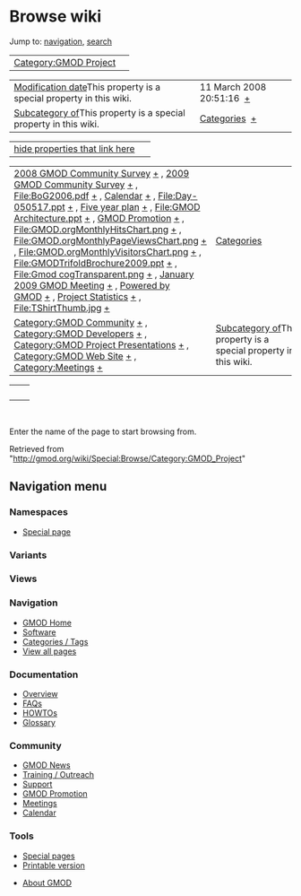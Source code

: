 <div id="mw-page-base" class="noprint">

</div>

<div id="mw-head-base" class="noprint">

</div>

<div id="content" class="mw-body" role="main">

<span id="top"></span>

<div id="mw-js-message" style="display:none;">

</div>



# <span dir="auto">Browse wiki</span>

<div id="bodyContent">

<div id="contentSub">

</div>

<div id="jump-to-nav" class="mw-jump">

Jump to: [navigation](#mw-navigation), [search](#p-search)

</div>

<div id="mw-content-text">

|  |  |
|----|----|
| [Category:GMOD Project](/wiki/Category:GMOD_Project "Category:GMOD Project") |  |

|  |  |
|----|----|
| <span class="smw-highlighter" data-type="1" state="inline" data-title="Property"><span class="smwbuiltin">[Modification date](/wiki/Property:Modification_date "Property:Modification date")</span><span class="smwttcontent">This property is a special property in this wiki.</span></span> | <span class="smwb-value">11 March 2008 20:51:16  <span class="smwsearch">[+](/wiki/Special:SearchByProperty/Modification-20date/11-20March-202008-2020:51:16 "Special:SearchByProperty/Modification-20date/11-20March-202008-2020:51:16")</span></span> |
| <span class="smw-highlighter" data-type="1" state="inline" data-title="Property"><span class="smwbuiltin">[Subcategory of](/wiki/Property:Subcategory_of "Property:Subcategory of")</span><span class="smwttcontent">This property is a special property in this wiki.</span></span> | <span class="smwb-value">[Categories](/wiki/Category:Categories "Category:Categories")  <span class="smwsearch">[+](/wiki/Special:SearchByProperty/Subcategory-20of/Categories "Special:SearchByProperty/Subcategory-20of/Categories")</span></span> |

<span id="smw_browse_incoming"></span>

|  |  |
|----|----|
| [hide properties that link here](/mediawiki/index.php?title=Special:Browse&offset=0&dir=out&article=Category%3AGMOD+Project)  |  |

|  |  |
|----|----|
| <span class="smwb-ivalue">[2008 GMOD Community Survey](/wiki/2008_GMOD_Community_Survey "2008 GMOD Community Survey") <span class="smwbrowse">[+](/wiki/Special:Browse/2008-20GMOD-20Community-20Survey "Special:Browse/2008-20GMOD-20Community-20Survey")</span></span> , <span class="smwb-ivalue">[2009 GMOD Community Survey](/wiki/2009_GMOD_Community_Survey "2009 GMOD Community Survey") <span class="smwbrowse">[+](/wiki/Special:Browse/2009-20GMOD-20Community-20Survey "Special:Browse/2009-20GMOD-20Community-20Survey")</span></span> , <span class="smwb-ivalue">[File:BoG2006.pdf](/wiki/File:BoG2006.pdf "File:BoG2006.pdf") <span class="smwbrowse">[+](/wiki/Special:Browse/File:BoG2006.pdf "Special:Browse/File:BoG2006.pdf")</span></span> , <span class="smwb-ivalue">[Calendar](/wiki/Calendar "Calendar") <span class="smwbrowse">[+](/wiki/Special:Browse/Calendar "Special:Browse/Calendar")</span></span> , <span class="smwb-ivalue">[File:Day-050517.ppt](/wiki/File:Day-050517.ppt "File:Day-050517.ppt") <span class="smwbrowse">[+](/wiki/Special:Browse/File:Day-2D050517.ppt "Special:Browse/File:Day-2D050517.ppt")</span></span> , <span class="smwb-ivalue">[Five year plan](/wiki/Five_year_plan "Five year plan") <span class="smwbrowse">[+](/wiki/Special:Browse/Five-20year-20plan "Special:Browse/Five-20year-20plan")</span></span> , <span class="smwb-ivalue">[File:GMOD Architecture.ppt](/wiki/File:GMOD_Architecture.ppt "File:GMOD Architecture.ppt") <span class="smwbrowse">[+](/wiki/Special:Browse/File:GMOD-20Architecture.ppt "Special:Browse/File:GMOD-20Architecture.ppt")</span></span> , <span class="smwb-ivalue">[GMOD Promotion](/wiki/GMOD_Promotion "GMOD Promotion") <span class="smwbrowse">[+](/wiki/Special:Browse/GMOD-20Promotion "Special:Browse/GMOD-20Promotion")</span></span> , <span class="smwb-ivalue">[File:GMOD.orgMonthlyHitsChart.png](/wiki/File:GMOD.orgMonthlyHitsChart.png "File:GMOD.orgMonthlyHitsChart.png") <span class="smwbrowse">[+](/wiki/Special:Browse/File:GMOD.orgMonthlyHitsChart.png "Special:Browse/File:GMOD.orgMonthlyHitsChart.png")</span></span> , <span class="smwb-ivalue">[File:GMOD.orgMonthlyPageViewsChart.png](/wiki/File:GMOD.orgMonthlyPageViewsChart.png "File:GMOD.orgMonthlyPageViewsChart.png") <span class="smwbrowse">[+](/wiki/Special:Browse/File:GMOD.orgMonthlyPageViewsChart.png "Special:Browse/File:GMOD.orgMonthlyPageViewsChart.png")</span></span> , <span class="smwb-ivalue">[File:GMOD.orgMonthlyVisitorsChart.png](/wiki/File:GMOD.orgMonthlyVisitorsChart.png "File:GMOD.orgMonthlyVisitorsChart.png") <span class="smwbrowse">[+](/wiki/Special:Browse/File:GMOD.orgMonthlyVisitorsChart.png "Special:Browse/File:GMOD.orgMonthlyVisitorsChart.png")</span></span> , <span class="smwb-ivalue">[File:GMODTrifoldBrochure2009.ppt](/wiki/File:GMODTrifoldBrochure2009.ppt "File:GMODTrifoldBrochure2009.ppt") <span class="smwbrowse">[+](/wiki/Special:Browse/File:GMODTrifoldBrochure2009.ppt "Special:Browse/File:GMODTrifoldBrochure2009.ppt")</span></span> , <span class="smwb-ivalue">[File:Gmod cogTransparent.png](/wiki/File:Gmod_cogTransparent.png "File:Gmod cogTransparent.png") <span class="smwbrowse">[+](/wiki/Special:Browse/File:Gmod-20cogTransparent.png "Special:Browse/File:Gmod-20cogTransparent.png")</span></span> , <span class="smwb-ivalue">[January 2009 GMOD Meeting](/wiki/January_2009_GMOD_Meeting "January 2009 GMOD Meeting") <span class="smwbrowse">[+](/wiki/Special:Browse/January-202009-20GMOD-20Meeting "Special:Browse/January-202009-20GMOD-20Meeting")</span></span> , <span class="smwb-ivalue">[Powered by GMOD](/wiki/Powered_by_GMOD "Powered by GMOD") <span class="smwbrowse">[+](/wiki/Special:Browse/Powered-20by-20GMOD "Special:Browse/Powered-20by-20GMOD")</span></span> , <span class="smwb-ivalue">[Project Statistics](/wiki/Project_Statistics "Project Statistics") <span class="smwbrowse">[+](/wiki/Special:Browse/Project-20Statistics "Special:Browse/Project-20Statistics")</span></span> , <span class="smwb-ivalue">[File:TShirtThumb.jpg](/wiki/File:TShirtThumb.jpg "File:TShirtThumb.jpg") <span class="smwbrowse">[+](/wiki/Special:Browse/File:TShirtThumb.jpg "Special:Browse/File:TShirtThumb.jpg")</span></span> | [Categories](/wiki/Special:Categories "Special:Categories") |
| <span class="smwb-ivalue">[Category:GMOD Community](/wiki/Category:GMOD_Community "Category:GMOD Community") <span class="smwbrowse">[+](/wiki/Special:Browse/Category:GMOD-20Community "Special:Browse/Category:GMOD-20Community")</span></span> , <span class="smwb-ivalue">[Category:GMOD Developers](/wiki/Category:GMOD_Developers "Category:GMOD Developers") <span class="smwbrowse">[+](/wiki/Special:Browse/Category:GMOD-20Developers "Special:Browse/Category:GMOD-20Developers")</span></span> , <span class="smwb-ivalue">[Category:GMOD Project Presentations](/wiki/Category:GMOD_Project_Presentations "Category:GMOD Project Presentations") <span class="smwbrowse">[+](/wiki/Special:Browse/Category:GMOD-20Project-20Presentations "Special:Browse/Category:GMOD-20Project-20Presentations")</span></span> , <span class="smwb-ivalue">[Category:GMOD Web Site](/wiki/Category:GMOD_Web_Site "Category:GMOD Web Site") <span class="smwbrowse">[+](/wiki/Special:Browse/Category:GMOD-20Web-20Site "Special:Browse/Category:GMOD-20Web-20Site")</span></span> , <span class="smwb-ivalue">[Category:Meetings](/wiki/Category:Meetings "Category:Meetings") <span class="smwbrowse">[+](/wiki/Special:Browse/Category:Meetings "Special:Browse/Category:Meetings")</span></span> | <span class="smw-highlighter" data-type="1" state="inline" data-title="Property"><span class="smwbuiltin">[Subcategory of](/wiki/Property:Subcategory_of "Property:Subcategory of")</span><span class="smwttcontent">This property is a special property in this wiki.</span></span> |

|     |     |
|-----|-----|
|     |     |

 

Enter the name of the page to start browsing from.  

</div>

<div class="printfooter">

Retrieved from
"<http://gmod.org/wiki/Special:Browse/Category:GMOD_Project>"

</div>

<div id="catlinks" class="catlinks catlinks-allhidden">

</div>

<div class="visualClear">

</div>

</div>

</div>

<div id="mw-navigation">

## Navigation menu

<div id="mw-head">



<div id="left-navigation">

<div id="p-namespaces" class="vectorTabs" role="navigation"
aria-labelledby="p-namespaces-label">

### Namespaces

- <span id="ca-nstab-special">[Special
  page](/wiki/Special:Browse/Category:GMOD_Project "This is a special page, you cannot edit the page itself")</span>

</div>

<div id="p-variants" class="vectorMenu emptyPortlet" role="navigation"
aria-labelledby="p-variants-label">

### 

### Variants[](#)

<div class="menu">

</div>

</div>

</div>

<div id="right-navigation">

<div id="p-views" class="vectorTabs emptyPortlet" role="navigation"
aria-labelledby="p-views-label">

### Views

</div>



</div>



</div>

</div>

</div>

<div id="mw-panel">

<div id="p-logo" role="banner">

<a href="/wiki/Main_Page"
style="background-image: url(http://gmod.org/images/GMOD-cogs.png);"
title="Visit the main page"></a>

</div>

<div id="p-Navigation" class="portal" role="navigation"
aria-labelledby="p-Navigation-label">

### Navigation

<div class="body">

- <span id="n-GMOD-Home">[GMOD Home](/wiki/Main_Page)</span>
- <span id="n-Software">[Software](/wiki/GMOD_Components)</span>
- <span id="n-Categories-.2F-Tags">[Categories /
  Tags](/wiki/Categories)</span>
- <span id="n-View-all-pages">[View all
  pages](/wiki/Special:AllPages)</span>

</div>

</div>

<div id="p-Documentation" class="portal" role="navigation"
aria-labelledby="p-Documentation-label">

### Documentation

<div class="body">

- <span id="n-Overview">[Overview](/wiki/Overview)</span>
- <span id="n-FAQs">[FAQs](/wiki/Category:FAQ)</span>
- <span id="n-HOWTOs">[HOWTOs](/wiki/Category:HOWTO)</span>
- <span id="n-Glossary">[Glossary](/wiki/Glossary)</span>

</div>

</div>

<div id="p-Community" class="portal" role="navigation"
aria-labelledby="p-Community-label">

### Community

<div class="body">

- <span id="n-GMOD-News">[GMOD News](/wiki/GMOD_News)</span>
- <span id="n-Training-.2F-Outreach">[Training /
  Outreach](/wiki/Training_and_Outreach)</span>
- <span id="n-Support">[Support](/wiki/Support)</span>
- <span id="n-GMOD-Promotion">[GMOD
  Promotion](/wiki/GMOD_Promotion)</span>
- <span id="n-Meetings">[Meetings](/wiki/Meetings)</span>
- <span id="n-Calendar">[Calendar](/wiki/Calendar)</span>

</div>

</div>

<div id="p-tb" class="portal" role="navigation"
aria-labelledby="p-tb-label">

### Tools

<div class="body">

- <span id="t-specialpages"><a href="/wiki/Special:SpecialPages" accesskey="q"
  title="A list of all special pages [q]">Special pages</a></span>
- <span id="t-print"><a
  href="/mediawiki/index.php?title=Special:Browse/Category:GMOD_Project&amp;printable=yes"
  rel="alternate" accesskey="p"
  title="Printable version of this page [p]">Printable version</a></span>

</div>

</div>

</div>

</div>

<div id="footer" role="contentinfo">

- <span id="footer-places-about">[About
  GMOD](/wiki/GMOD:About "GMOD:About")</span>

<!-- -->






</div>
